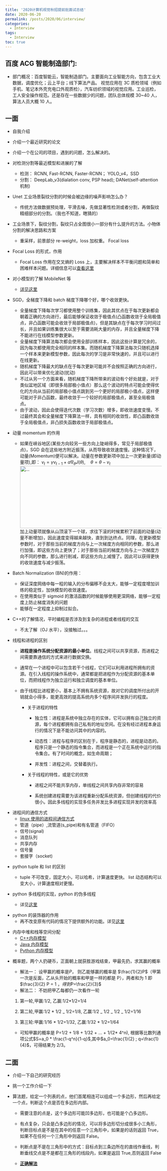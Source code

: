 ```yaml
---
title: '2020计算机视觉秋招提前批面试总结'
date: 2020-06-20
permalink: /posts/2020/06/interview/
categories:
  - Interview
tags:
  - Interview
toc: true
---
```


## 百度 ACG 智能制造部门:

- 部门概况：百度智能云，智能制造部门。主要面向工业智能方向，包含工业大数据，调度优化；云上平台；线下算法产品。 视觉应用在 3C 质检领域（例如手机、笔记本外壳充电口外观质检），汽车纺织领域的视觉应用。工业巡检，工人安全操作规范。还是存在一些数据少的问题，团队总体规模 30~40 人，算法人员大概 10 人。

## 一面

- 自我介绍
- 介绍一个最近研究的论文
- 介绍一个在公司的项目，遇到的问题，怎么解决的。

- 对检测分割等最近模型和进展的了解

  - 检测： RCNN, Fast-RCNN, Faster-RCNN； YOLO_v4，SSD
  - 分割： DeepLab_v3(dialation conv, PSP head); DANet(self-attention 机制)

- Unet 工业场景裂纹分割的时候会被边缘的噪声影响怎么办？

  - 传统方法做数据预处理，平滑去噪，先做显著性检测或者分割，再做裂纹精细部分的分割。（我也不知道，瞎猜的）

- 工业场景下，裂纹分割，裂纹只占全图很小一部分有什么提升的方法。小物体分割的解决思路和方案

  - 重采样，前景部分 re-weight，loss 加权重。 Focal loss

- Focal Loss 的形式，作用
  - Focal Loss 作用在交叉熵的 Loss 上，主要解决样本不平衡问题和简单和困难样本问题。详细信息可以[查看这里](https://www.cnblogs.com/king-lps/p/9497836.html)

* 对小模型的了解 MobileNet 等

  - [详见这里](https://www.cnblogs.com/dengshunge/p/11334640.html)

* SGD，全梯度下降和 batch 梯度下降哪个好，哪个收敛更快。

  - 全量梯度下降每次学习都使用整个训练集，因此其优点在于每次更新都会朝着正确的方向进行，最后能够保证收敛于极值点(凸函数收敛于全局极值点，非凸函数可能会收敛于局部极值点)，但是其缺点在于每次学习时间过长，并且如果训练集很大以至于需要消耗大量的内存，并且全量梯度下降不能进行在线模型参数更新。
  - 全量梯度下降算法每次都会使用全部训练样本，因此这些计算是冗余的，因为每次都使用完全相同的样本集。而随机梯度下降算法每次只随机选择一个样本来更新模型参数，因此每次的学习是非常快速的，并且可以进行在线更新。
  - 随机梯度下降最大的缺点在于每次更新可能并不会按照正确的方向进行，因此可以带来优化波动(扰动)
  - 不过从另一个方面来看，随机梯度下降所带来的波动有个好处就是，对于类似盆地区域（即很多局部极小值点）那么这个波动的特点可能会使得优化的方向从当前的局部极小值点跳到另一个更好的局部极小值点，这样便可能对于非凸函数，最终收敛于一个较好的局部极值点，甚至全局极值点。
  - 由于波动，因此会使得迭代次数（学习次数）增多，即收敛速度变慢。不过最终其会和全量梯度下降算法一样，具有相同的收敛性，即凸函数收敛于全局极值点，非凸损失函数收敛于局部极值点。

* 动量 momentum 的作用
  - 如果在峡谷地区(某些方向较另一些方向上陡峭得多，常见于局部极值点)，SGD 会在这些地方附近振荡，从而导致收敛速度慢。这种情况下，动量(Momentum)便可以解决。动量在参数更新项中加上一次更新量(即动量项),即： $v_t = \gamma v_{t-1} + \alpha \nabla_{\theta} J(\theta), \quad \theta=\theta- v_t$
    <br />
    <img align="center" width="500" height="200" src="{{ site.url }}/images/posts/1.png" alt="...">
    <br />
    加上动量项就像从山顶滚下一个球，求往下滚的时候累积了前面的动量(动量不断增加)，因此速度变得越来越快，直到到达终点。同理，在更新模型参数时，对于那些当前的梯度方向与上一次梯度方向相同的参数，那么进行加强，即这些方向上更快了；对于那些当前的梯度方向与上一次梯度方向不同的参数，那么进行削减，即这些方向上减慢了。因此可以获得更快的收敛速度与减少振荡。

- Batch Normalization (BN)的作用：

  - 保证深度网络中每一程的输入的分布偏移不会太大，能够一定程度增加训练的稳定性，加快模型的收敛速度。
  - 在使用类似于 sigmoid 的激活函数的时候能够使用更深网络，能够一定程度上防止梯度消失的问题
  - 能够在一定程度上抑制过拟合。

* C++的了解情况，平时编程是否涉及到复杂的进程或者线程的交互

  - 不太了解（OJ 水平），没接触过。。。

* 线程和进程的区别

  - **进程是操作系统分配资源的最小单位**。线程之间可以共享资源，而进程之间需要靠通信的方式来进行数据交换。
  - 通常在一个进程中可以包含若干个线程，它们可以利用进程所拥有的资源。在引入线程的操作系统中，通常都是把进程作为分配资源的基本单位，而把线程作为独立运行和独立调度的基本单位。
  - 由于线程比进程更小，基本上不拥有系统资源，故对它的调度所付出的开销就会小得多，能更高效的提高系统内多个程序间并发执行的程度。

    - 关于进程的特性

      - 独立性：进程是系统中独立存在的实体，它可以拥有自己独立的资源，每个进程都拥有自己私有的地址空间。在没有经过进程本身运行的情况下是不能访问其中的内容的。

      - 动态性：进程与程序的区别在于，程序是静态的，进程是动态的。程序只是一个静态的指令集合，而进程是一个正在系统中运行的指令集合。有了时间的概念，如生命周期；

      - 并发性：进程之间，交替着执行。


    - 关于线程的特性，或是它的优势

        - 进程之间不能共享内存，单线程之间共享内存非常的容易

        - 系统创建进程需要为该进程重新分配系统资源，但创建线程的代价很小。因此多线程的实现多任务并发比多进程实现并发的效率高

- 进程间的通信方式
  - [linux 使用的进程间通信方式](https://www.jianshu.com/p/8e4f9978e5b8)
  - 管道（pipe）,流管道(s_pipe)和有名管道（FIFO）
  - 信号(signal)
  - 消息队列
  - 共享内存
  - 信号量
  - 套接字（socket)

* python tuple 和 list 的区别

  - tuple 不可改变，固定大小，可以哈希，计算速度更快。 list 动态结构可以变大小，计算速度相对更慢。

* python 多线程的实现，python 的伪多线程

  - 详见[这里](https://blog.csdn.net/melon0014/article/details/90372172)

- python 的装饰器的作用
  - 再不改变原有代码的情况下提供额外的功能。详见[这里](https://www.zhihu.com/question/26930016)

* 内存中堆和栈等空间分配
  - [C++内存模型](https://www.cnblogs.com/renxs/archive/2012/01/18/2325352.html)
  - [Java 内存模型](https://www.cnblogs.com/YJK923/p/10478716.html)
  - [Python 内存模型](https://www.cnblogs.com/goldsunshine/p/11502468.html)

- 概率题，两个人扔硬币，正面朝上就获胜游戏结束，甲最先扔，求其赢的概率

  - 解法一： 设甲赢的概率是$P$， 则乙能够赢的概率是 $\frac{1}{2}P$（甲第一次是反面，乙从头开始的概率和甲是一样的都是 P），两者和为 1 即 $\frac{3}{2} P = 1 $，得到$P=\frac{2}{3}$
  - 解法二： 不妨把甲乙每都仍一次看作一轮

  1. 第一轮,甲赢:1/2, 乙赢:1/2\*1/2=1/4

  2. 第二轮,甲赢:1/2 \* 1/2 _ 1/2=1/8, 乙赢:1/2 _ 1/2 _ 1/2 _ 1/2=1/16

  3. 第三轮:甲赢:1/16 \* 1/2=1/32, 乙赢:1/32 \* 1/2=1/64

  - 可知甲赢的概率是 P=1/2 + 1/8 + 1/32 + ... + 1/(2\* 4^n), 根据等比数列通项公式$S=a_0 * \frac{1-q^n}{1-q}$,其中$a_0=\frac{1}{2} ; q=\frac{1}{4}$，可得结果为 2/3。

## 二面

- 介绍一下自己的研究经历
- 挑一个工作介绍一下
- 算法题，给定一个列表的点，他们首尾相连可以组成一个多边形，然后再给定一个点，判断这个点是否在多边形内部。

  - 需要注意的点是，这个多边形可能凹多边形，也可能是个凸多边形。
  - 有点复杂，只会是凸多边形的情况，可以将多边形切分成很多小三角形，判断目标点是不是在其中的任意一个三角形中，如果是的话则返回 True，如果不在任何一个三角形中则返回 False。
  - 判断点是不是在三角形中的方式：目标点到三条边所在的直线作垂线，判断垂线交点是不是都在三角形的线段内，如果是返回 True,否则返回 False

  - [**正确解法**](https://blog.csdn.net/zhouzi2018/article/details/81737178)

